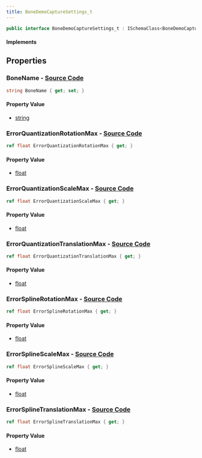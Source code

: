 ```yaml
---
title: BoneDemoCaptureSettings_t
---
```


```csharp
public interface BoneDemoCaptureSettings_t : ISchemaClass<BoneDemoCaptureSettings_t>, ISchemaField, ISchemaClass, INativeHandle
```

#### Implements

## Properties

### **BoneName** - [Source Code](https://github.com/swiftly-solution/swiftlys2/blob/main/managed/src/SwiftlyS2.Generated/Schemas/Interfaces/BoneDemoCaptureSettings_t.cs#L16)

```csharp
string BoneName { get; set; }
```

#### Property Value

- [string](https://learn.microsoft.com/dotnet/api/system.string)

### **ErrorQuantizationRotationMax** - [Source Code](https://github.com/swiftly-solution/swiftlys2/blob/main/managed/src/SwiftlyS2.Generated/Schemas/Interfaces/BoneDemoCaptureSettings_t.cs#L24)

```csharp
ref float ErrorQuantizationRotationMax { get; }
```

#### Property Value

- [float](https://learn.microsoft.com/dotnet/api/system.single)

### **ErrorQuantizationScaleMax** - [Source Code](https://github.com/swiftly-solution/swiftlys2/blob/main/managed/src/SwiftlyS2.Generated/Schemas/Interfaces/BoneDemoCaptureSettings_t.cs#L28)

```csharp
ref float ErrorQuantizationScaleMax { get; }
```

#### Property Value

- [float](https://learn.microsoft.com/dotnet/api/system.single)

### **ErrorQuantizationTranslationMax** - [Source Code](https://github.com/swiftly-solution/swiftlys2/blob/main/managed/src/SwiftlyS2.Generated/Schemas/Interfaces/BoneDemoCaptureSettings_t.cs#L26)

```csharp
ref float ErrorQuantizationTranslationMax { get; }
```

#### Property Value

- [float](https://learn.microsoft.com/dotnet/api/system.single)

### **ErrorSplineRotationMax** - [Source Code](https://github.com/swiftly-solution/swiftlys2/blob/main/managed/src/SwiftlyS2.Generated/Schemas/Interfaces/BoneDemoCaptureSettings_t.cs#L18)

```csharp
ref float ErrorSplineRotationMax { get; }
```

#### Property Value

- [float](https://learn.microsoft.com/dotnet/api/system.single)

### **ErrorSplineScaleMax** - [Source Code](https://github.com/swiftly-solution/swiftlys2/blob/main/managed/src/SwiftlyS2.Generated/Schemas/Interfaces/BoneDemoCaptureSettings_t.cs#L22)

```csharp
ref float ErrorSplineScaleMax { get; }
```

#### Property Value

- [float](https://learn.microsoft.com/dotnet/api/system.single)

### **ErrorSplineTranslationMax** - [Source Code](https://github.com/swiftly-solution/swiftlys2/blob/main/managed/src/SwiftlyS2.Generated/Schemas/Interfaces/BoneDemoCaptureSettings_t.cs#L20)

```csharp
ref float ErrorSplineTranslationMax { get; }
```

#### Property Value

- [float](https://learn.microsoft.com/dotnet/api/system.single)

